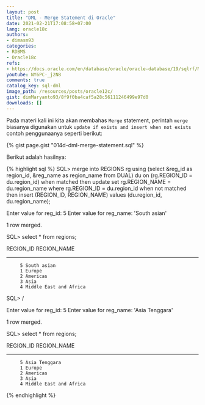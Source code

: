 ```yaml
---
layout: post
title: "DML - Merge Statement di Oracle"
date: 2021-02-21T17:08:58+07:00
lang: oracle18c
authors:
- dimasm93
categories:
- RDBMS
- Oracle18c
refs: 
- https://docs.oracle.com/en/database/oracle/oracle-database/19/sqlrf/MERGE.html#GUID-5692CCB7-24D9-4C0E-81A7-A22436DC968F
youtube: NY6PC-_j2N8
comments: true
catalog_key: sql-dml
image_path: /resources/posts/oracle12c/
gist: dimMaryanto93/8f9f0ba4caf5a28c56111246499e97d0
downloads: []
---
```


Pada materi kali ini kita akan membahas `Merge` statement, perintah `merge` biasanya digunakan untuk `update if exists and insert when not exists` contoh penggunaanya seperti berikut: 

{% gist page.gist "014d-dml-merge-statement.sql" %}

Berikut adalah hasilnya:

{% highlight sql %}
SQL> merge into REGIONS rg
using (select &reg_id              as region_id,
              &reg_name as region_name
       from DUAL) du
on (rg.REGION_ID = du.region_id)
when matched then
    update
    set rg.REGION_NAME = du.region_name
    where rg.REGION_ID = du.region_id
when not matched then
    insert (REGION_ID, REGION_NAME)
    values (du.region_id, du.region_name); 

Enter value for reg_id: 5
Enter value for reg_name: 'South asian'

1 row merged.

SQL> select * from regions;

 REGION_ID REGION_NAME
---------- -------------------------
         5 South asian
         1 Europe
         2 Americas
         3 Asia
         4 Middle East and Africa

SQL> /

Enter value for reg_id: 5
Enter value for reg_name: 'Asia Tenggara'

1 row merged.

SQL> select * from regions;

 REGION_ID REGION_NAME
---------- -------------------------
         5 Asia Tenggara
         1 Europe
         2 Americas
         3 Asia
         4 Middle East and Africa
{% endhighlight %}